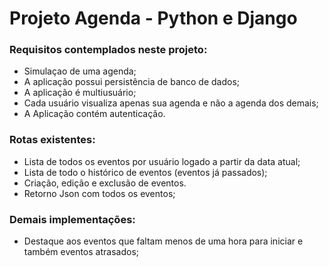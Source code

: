# Projeto Agenda - Python e Django

### Requisitos contemplados neste projeto: 

- Simulaçao de uma agenda;
- A aplicação possui persistência de banco de dados;
- A aplicação é multiusuário;
- Cada usuário visualiza apenas sua agenda e não a agenda dos demais;
- A Aplicação contém autenticação.

### Rotas existentes:

- Lista de todos os eventos por usuário logado a partir da data atual;
- Lista de todo o histórico de eventos (eventos já passados);
- Criação,  edição e exclusão de eventos. 
- Retorno Json com todos os eventos;

### Demais implementações:

- Destaque aos eventos que faltam menos de uma hora para iniciar e também eventos atrasados; 
